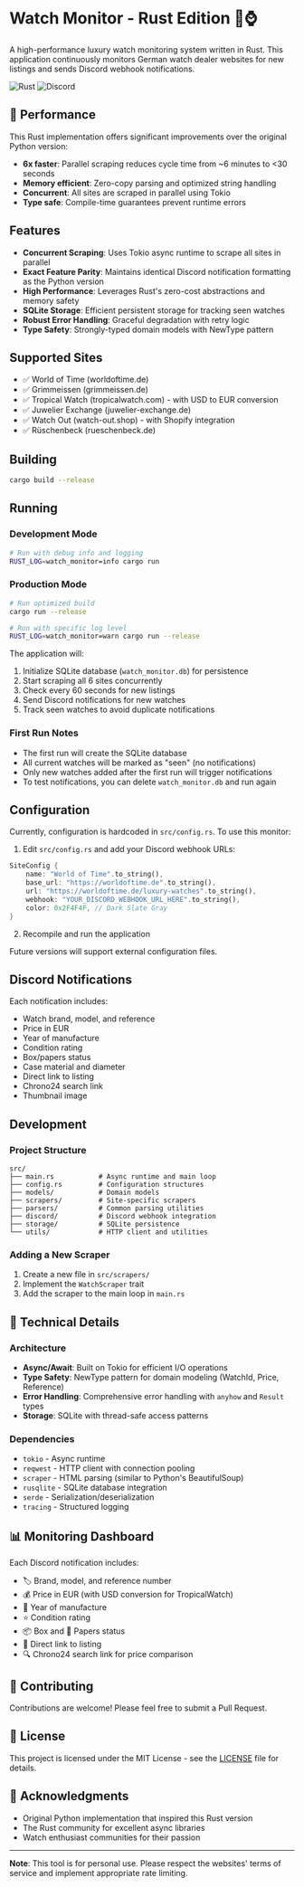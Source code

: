 # Watch Monitor - Rust Edition 🦀⌚

A high-performance luxury watch monitoring system written in Rust. This application continuously monitors German watch dealer websites for new listings and sends Discord webhook notifications.

![Rust](https://img.shields.io/badge/rust-%23000000.svg?style=for-the-badge&logo=rust&logoColor=white)
![Discord](https://img.shields.io/badge/Discord-%235865F2.svg?style=for-the-badge&logo=discord&logoColor=white)

## 🚀 Performance

This Rust implementation offers significant improvements over the original Python version:
- **6x faster**: Parallel scraping reduces cycle time from ~6 minutes to <30 seconds
- **Memory efficient**: Zero-copy parsing and optimized string handling
- **Concurrent**: All sites are scraped in parallel using Tokio
- **Type safe**: Compile-time guarantees prevent runtime errors

## Features

- **Concurrent Scraping**: Uses Tokio async runtime to scrape all sites in parallel
- **Exact Feature Parity**: Maintains identical Discord notification formatting as the Python version
- **High Performance**: Leverages Rust's zero-cost abstractions and memory safety
- **SQLite Storage**: Efficient persistent storage for tracking seen watches
- **Robust Error Handling**: Graceful degradation with retry logic
- **Type Safety**: Strongly-typed domain models with NewType pattern

## Supported Sites

- ✅ World of Time (worldoftime.de)
- ✅ Grimmeissen (grimmeissen.de)
- ✅ Tropical Watch (tropicalwatch.com) - with USD to EUR conversion
- ✅ Juwelier Exchange (juwelier-exchange.de)
- ✅ Watch Out (watch-out.shop) - with Shopify integration
- ✅ Rüschenbeck (rueschenbeck.de)

## Building

```bash
cargo build --release
```

## Running

### Development Mode
```bash
# Run with debug info and logging
RUST_LOG=watch_monitor=info cargo run
```

### Production Mode
```bash
# Run optimized build
cargo run --release

# Run with specific log level
RUST_LOG=watch_monitor=warn cargo run --release
```

The application will:
1. Initialize SQLite database (`watch_monitor.db`) for persistence
2. Start scraping all 6 sites concurrently
3. Check every 60 seconds for new listings
4. Send Discord notifications for new watches
5. Track seen watches to avoid duplicate notifications

### First Run Notes
- The first run will create the SQLite database
- All current watches will be marked as "seen" (no notifications)
- Only new watches added after the first run will trigger notifications
- To test notifications, you can delete `watch_monitor.db` and run again

## Configuration

Currently, configuration is hardcoded in `src/config.rs`. To use this monitor:

1. Edit `src/config.rs` and add your Discord webhook URLs:
```rust
SiteConfig {
    name: "World of Time".to_string(),
    base_url: "https://worldoftime.de".to_string(),
    url: "https://worldoftime.de/luxury-watches".to_string(),
    webhook: "YOUR_DISCORD_WEBHOOK_URL_HERE".to_string(),
    color: 0x2F4F4F, // Dark Slate Gray
}
```

2. Recompile and run the application

Future versions will support external configuration files.

## Discord Notifications

Each notification includes:
- Watch brand, model, and reference
- Price in EUR
- Year of manufacture
- Condition rating
- Box/papers status
- Case material and diameter
- Direct link to listing
- Chrono24 search link
- Thumbnail image

## Development

### Project Structure

```
src/
├── main.rs           # Async runtime and main loop
├── config.rs         # Configuration structures
├── models/           # Domain models
├── scrapers/         # Site-specific scrapers
├── parsers/          # Common parsing utilities
├── discord/          # Discord webhook integration
├── storage/          # SQLite persistence
└── utils/            # HTTP client and utilities
```

### Adding a New Scraper

1. Create a new file in `src/scrapers/`
2. Implement the `WatchScraper` trait
3. Add the scraper to the main loop in `main.rs`

## 🔧 Technical Details

### Architecture
- **Async/Await**: Built on Tokio for efficient I/O operations
- **Type Safety**: NewType pattern for domain modeling (WatchId, Price, Reference)
- **Error Handling**: Comprehensive error handling with `anyhow` and `Result` types
- **Storage**: SQLite with thread-safe access patterns

### Dependencies
- `tokio` - Async runtime
- `reqwest` - HTTP client with connection pooling
- `scraper` - HTML parsing (similar to Python's BeautifulSoup)
- `rusqlite` - SQLite database integration
- `serde` - Serialization/deserialization
- `tracing` - Structured logging

## 📊 Monitoring Dashboard

Each Discord notification includes:
- 🏷️ Brand, model, and reference number
- 💰 Price in EUR (with USD conversion for TropicalWatch)
- 📅 Year of manufacture
- ⭐ Condition rating
- 📦 Box and 📄 Papers status
- 🔗 Direct link to listing
- 🔍 Chrono24 search link for price comparison

## 🤝 Contributing

Contributions are welcome! Please feel free to submit a Pull Request.

## 📝 License

This project is licensed under the MIT License - see the [LICENSE](LICENSE) file for details.

## 🙏 Acknowledgments

- Original Python implementation that inspired this Rust version
- The Rust community for excellent async libraries
- Watch enthusiast communities for their passion

---

**Note**: This tool is for personal use. Please respect the websites' terms of service and implement appropriate rate limiting.